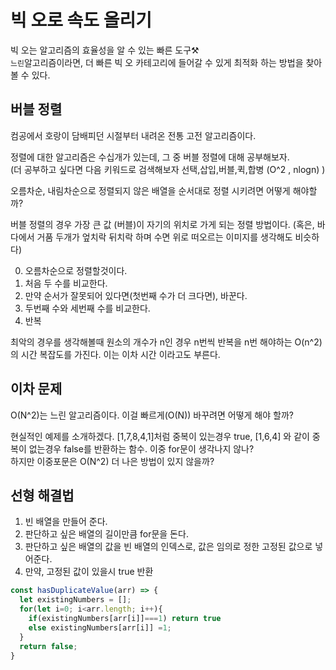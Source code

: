 # 빅 오로 속도 올리기

빅 오는 알고리즘의 효율성을 알 수 있는 빠른 도구⚒  
`느린`알고리즘이라면, 더 빠른 빅 오 카테고리에 들어갈 수 있게 최적화 하는 방법을 찾아 볼 수 있다.

## 버블 정렬

컴공에서 호랑이 담배피던 시절부터 내려온 전통 고전 알고리즘이다.

정렬에 대한 알고리즘은 수십개가 있는데, 그 중 버블 정렬에 대해 공부해보자.  
(더 공부하고 싶다면 다음 키워드로 검색해보자 선택,삽입,버블,퀵,합병 (O^2 , nlogn) )

오름차순, 내림차순으로 정렬되지 않은 배열을 순서대로 정렬 시키려면 어떻게 해야할까?

버블 정렬의 경우 가장 큰 값 (버블)이 자기의 위치로 가게 되는 정렬 방법이다. (혹은, 바다에서 거품 두개가 엎치락 뒤치락 하며 수면 위로 떠오르는 이미지를 생각해도 비슷하다)

0. 오름차순으로 정렬할것이다.
1. 처음 두 수를 비교한다.
2. 만약 순서가 잘못되어 있다면(첫번째 수가 더 크다면), 바꾼다.
3. 두번째 수와 세번째 수를 비교한다.
4. 반복

최악의 경우를 생각해볼때 원소의 개수가 n인 경우 n번씩 반복을 n번 해야하는 O(n^2)의 시간 복잡도를 가진다. 이는 이차 시간 이라고도 부른다.

## 이차 문제

O(N^2)는 느린 알고리즘이다. 이걸 빠르게(O(N)) 바꾸려면 어떻게 해야 할까?

현실적인 예제를 소개하겠다.
[1,7,8,4,1]처럼 중복이 있는경우 true, [1,6,4] 와 같이 중복이 없는경우 false를 반환하는 함수.
이중 for문이 생각나지 않나?  
하지만 이중포문은 O(N^2) 더 나은 방법이 있지 않을까?

## 선형 해결법

1. 빈 배열을 만들어 준다.
2. 판단하고 싶은 배열의 길이만큼 for문을 돈다.
3. 판단하고 싶은 배열의 값을 빈 배열의 인덱스로, 값은 임의로 정한 고정된 값으로 넣어준다.
4. 만약, 고정된 값이 있을시 true 반환

```javascript
const hasDuplicateValue(arr) => {
  let existingNumbers = [];
  for(let i=0; i<arr.length; i++){
    if(existingNumbers[arr[i]]===1) return true
    else existingNumbers[arr[i]] =1;
  }
  return false;
}
```
